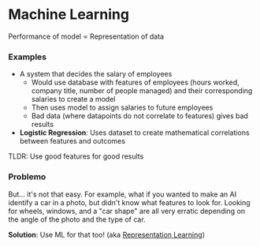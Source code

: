 # Machine Learning
Performance of model ∝ Representation of data
### Examples
- A system that decides the salary of employees
	- Would use database with features of employees (hours worked, company title, number of people managed) and their corresponding salaries to create a model
	- Then uses model to assign salaries to future employees
	- Bad data (where datapoints do not correlate to features) gives bad results
- **Logistic Regression**: Uses dataset to create mathematical correlations between features and outcomes

TLDR: Use good features for good results
### Problemo
But... it's not that easy. For example, what if you wanted to make an AI identify a car in a photo, but didn't know what features to look for. Looking for wheels, windows, and a "car shape" are all very erratic depending on the angle of the photo and the type of car.

**Solution**: Use ML for that too! (aka [Representation Learning](Representation%20Learning.md))
